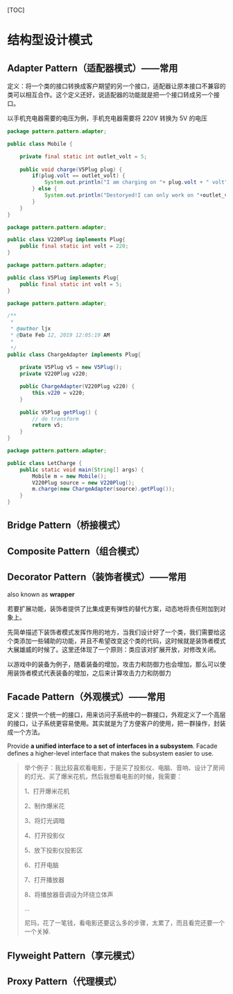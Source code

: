 [TOC]

# 结构型设计模式



## Adapter Pattern（适配器模式）——常用   

定义：将一个类的接口转换成客户期望的另一个接口，适配器让原本接口不兼容的类可以相互合作。这个定义还好，说适配器的功能就是把一个接口转成另一个接口。

以手机充电器需要的电压为例，手机充电器需要将 220V 转换为 5V  的电压

```java
package pattern.pattern.adapter;

public class Mobile {

	private final static int outlet_volt = 5;
	
	public void charge(V5Plug plug) {
		if(plug.volt == outlet_volt) {
			System.out.println("I am charging on "+ plug.volt + " volt");
		} else {
			System.out.println("Destoryed!I can only work on "+outlet_volt+" volt");
		}
	}
}
```

```java
package pattern.pattern.adapter;

public class V220Plug implements Plug{
	public final static int volt = 220;
}
```

```java
package pattern.pattern.adapter;

public class V5Plug implements Plug{
	public final static int volt = 5;
}
```

```java
package pattern.pattern.adapter;

/**
 *
 * @author ljx
 * @Date Feb 12, 2019 12:05:19 AM
 *
 */
public class ChargeAdapter implements Plug{
	
	private V5Plug v5 = new V5Plug();
	private V220Plug v220;

	public ChargeAdapter(V220Plug v220) {
		this.v220 = v220;
	}
	
	public V5Plug getPlug() {
        // do transform
		return v5;
	}	
}
```

```java
package pattern.pattern.adapter;

public class LetCharge {
	public static void main(String[] args) {
		Mobile m = new Mobile();
		V220Plug source = new V220Plug();
		m.charge(new ChargeAdapter(source).getPlug());
	}
}
```

## Bridge Pattern（桥接模式）



## Composite Pattern（组合模式）



## Decorator Pattern（装饰者模式）——常用

also known as **wrapper**

若要扩展功能，装饰者提供了比集成更有弹性的替代方案，动态地将责任附加到对象上。

先简单描述下装饰者模式发挥作用的地方，当我们设计好了一个类，我们需要给这个类添加一些辅助的功能，并且不希望改变这个类的代码，这时候就是装饰者模式大展雄威的时候了。这里还体现了一个原则：类应该对扩展开放，对修改关闭。

以游戏中的装备为例子，随着装备的增加，攻击力和防御力也会增加，那么可以使用装饰者模式代表装备的增加，之后来计算攻击力力和防御力



## Facade Pattern（外观模式）——常用

定义：提供一个统一的接口，用来访问子系统中的一群接口，外观定义了一个高层的接口，让子系统更容易使用。其实就是为了方便客户的使用，把一群操作，封装成一个方法。

Provide **a unified interface to a set of interfaces in a subsystem**. Facade defines a higher-level interface that makes the subsystem easier to use.

> 举个例子：我比较喜欢看电影，于是买了投影仪、电脑、音响、设计了房间的灯光、买了爆米花机，然后我想看电影的时候，我需要：
>
> 1、打开爆米花机
>
> 2、制作爆米花
>
> 3、将灯光调暗
>
> 4、打开投影仪
>
> 5、放下投影仪投影区
>
> 6、打开电脑
>
> 7、打开播放器
>
> 8、将播放器音调设为环绕立体声
>
> ...
>
> 尼玛，花了一笔钱，看电影还要这么多的步骤，太累了，而且看完还要一个一个关掉.

## Flyweight Pattern（享元模式）



Proxy Pattern（代理模式）   
--------------------- 